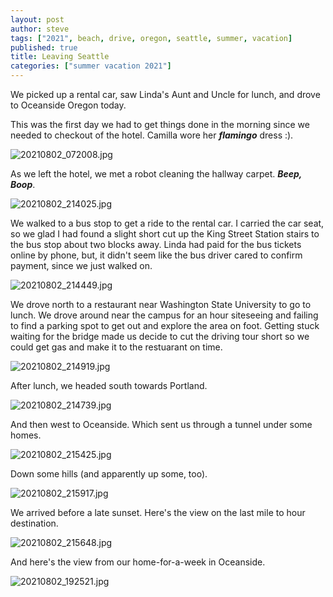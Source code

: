 ```yaml
---
layout: post
author: steve
tags: ["2021", beach, drive, oregon, seattle, summer, vacation]
published: true
title: Leaving Seattle
categories: ["summer vacation 2021"]
---
```

We picked up a rental car, saw Linda's Aunt and Uncle for lunch, and drove to Oceanside Oregon today.

This was the first day we had to get things done in the morning since we needed to checkout of the hotel. Camilla wore her ***flamingo*** dress :).  

![20210802_072008.jpg]({{site.pics_url}}/20210802_072008.jpg)

As we left the hotel, we met a robot cleaning the hallway carpet.  ***Beep, Boop***.

![20210802_214025.jpg]({{site.pics_url}}/20210802_214025.jpg)

We walked to a bus stop to get a ride to the rental car.  I carried the car seat, so we glad I had found a slight short cut up the King Street Station stairs to the bus stop about two blocks away.  Linda had paid for the bus tickets online by phone, but, it didn't seem like the bus driver cared to confirm payment, since we just walked on.   

![20210802_214449.jpg]({{site.pics_url}}/20210802_214449.jpg)

We drove north to a restaurant near Washington State University to go to lunch.  We drove around near the campus for an hour siteseeing and failing to find a parking spot to get out and explore the area on foot.  Getting stuck waiting for the bridge made us decide to cut the driving tour short so we could get gas and make it to the restuarant on time.  

![20210802_214919.jpg]({{site.pics_url}}/20210802_214919.jpg)

After lunch, we headed south towards Portland.  

![20210802_214739.jpg]({{site.pics_url}}/20210802_214739.jpg)

And then west to Oceanside.  Which sent us through a tunnel under some homes.  

![20210802_215425.jpg]({{site.pics_url}}/20210802_215425.jpg)

Down some hills (and apparently up some, too).   

![20210802_215917.jpg]({{site.pics_url}}/20210802_215917.jpg)

We arrived before a late sunset.  Here's the view on the last mile to hour destination.  

![20210802_215648.jpg]({{site.pics_url}}/20210802_215648.jpg)

And here's the view from our home-for-a-week in Oceanside.  

![20210802_192521.jpg]({{site.pics_url}}/20210802_192521.jpg)
